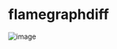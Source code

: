 flamegraphdiff
==============

![image](https://cloud.githubusercontent.com/assets/39191/4971321/5c3a3002-6852-11e4-92fe-3177a5c44c6f.png)

